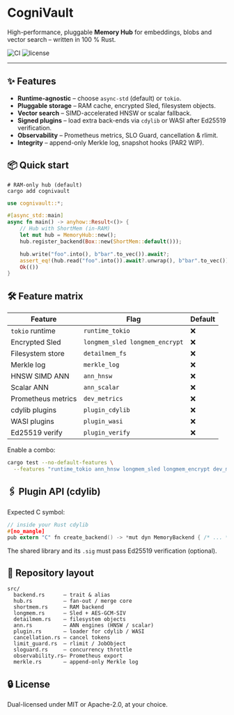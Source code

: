 # CogniVault

High-performance, pluggable **Memory Hub** for embeddings, blobs and vector search – written in 100 % Rust.

![CI](https://img.shields.io/badge/build-passing-brightgreen) ![license](https://img.shields.io/badge/license-MIT%20%2F%20Apache--2.0-blue)

---

## ✨ Features

* **Runtime-agnostic** – choose `async-std` (default) or `tokio`.
* **Pluggable storage** – RAM cache, encrypted Sled, filesystem objects.
* **Vector search** – SIMD-accelerated HNSW or scalar fallback.
* **Signed plugins** – load extra back-ends via `cdylib` or WASI after Ed25519 verification.
* **Observability** – Prometheus metrics, SLO Guard, cancellation & rlimit.
* **Integrity** – append-only Merkle log, snapshot hooks (PAR2 WIP).

## 📦 Quick start

```shell
# RAM-only hub (default)
cargo add cognivault
```

```rust
use cognivault::*;

#[async_std::main]
async fn main() -> anyhow::Result<()> {
    // Hub with ShortMem (in-RAM)
    let mut hub = MemoryHub::new();
    hub.register_backend(Box::new(ShortMem::default()));

    hub.write("foo".into(), b"bar".to_vec()).await?;
    assert_eq!(hub.read("foo".into()).await?.unwrap(), b"bar".to_vec());
    Ok(())
}
```

## 🛠️ Feature matrix

| Feature            | Flag                       | Default |
|--------------------|----------------------------|---------|
| `tokio` runtime    | `runtime_tokio`            | ❌      |
| Encrypted Sled     | `longmem_sled longmem_encrypt` | ❌ |
| Filesystem store   | `detailmem_fs`             | ❌      |
| Merkle log         | `merkle_log`               | ❌      |
| HNSW SIMD ANN      | `ann_hnsw`                 | ❌      |
| Scalar ANN         | `ann_scalar`               | ❌      |
| Prometheus metrics | `dev_metrics`              | ❌      |
| cdylib plugins     | `plugin_cdylib`            | ❌      |
| WASI plugins       | `plugin_wasi`              | ❌      |
| Ed25519 verify     | `plugin_verify`            | ❌      |

Enable a combo:
```bash
cargo test --no-default-features \
  --features "runtime_tokio ann_hnsw longmem_sled longmem_encrypt dev_metrics"
```

## 🖇️ Plugin API (cdylib)

Expected C symbol:
```c
// inside your Rust cdylib
#[no_mangle]
pub extern "C" fn create_backend() -> *mut dyn MemoryBackend { /* ... */ }
```
The shared library and its `.sig` must pass Ed25519 verification (optional).

## 🧱 Repository layout

```
src/
  backend.rs      – trait & alias
  hub.rs          – fan-out / merge core
  shortmem.rs     – RAM backend
  longmem.rs      – Sled + AES-GCM-SIV
  detailmem.rs    – filesystem objects
  ann.rs          – ANN engines (HNSW / scalar)
  plugin.rs       – loader for cdylib / WASI
  cancellation.rs – cancel tokens
  limit_guard.rs  – rlimit / JobObject
  sloguard.rs     – concurrency throttle
  observability.rs– Prometheus export
  merkle.rs       – append-only Merkle log
```

## 🔒 License

Dual-licensed under MIT or Apache-2.0, at your choice. 
